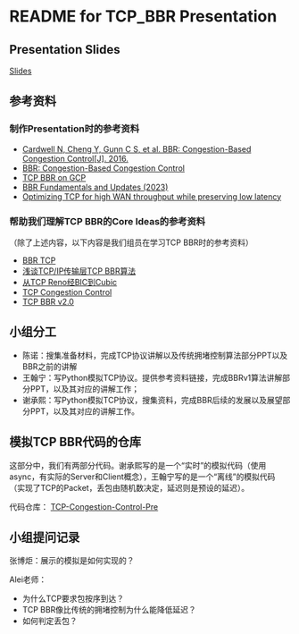 # README for TCP_BBR Presentation

## Presentation Slides

[Slides](Presentation.pdf)

## 参考资料

### 制作Presentation时的参考资料

- [Cardwell N, Cheng Y, Gunn C S, et al. BBR: Congestion-Based Congestion Control[J]. 2016.](https://dl.acm.org/doi/10.1145/3012426.3022184)
- [BBR: Congestion-Based Congestion Control](https://queue.acm.org/detail.cfm?id=3022184)
- [TCP BBR on GCP](https://cloud.google.com/blog/products/networking/tcp-bbr-congestion-control-comes-to-gcp-your-internet-just-got-faster)
- [BBR Fundamentals and Updates (2023)](ref/BBR-Fundamentals_and_Updates2023-08-29.pdf)
- [Optimizing TCP for high WAN throughput while preserving low latency](https://blog.cloudflare.com/optimizing-tcp-for-high-throughput-and-low-latency/)

### 帮助我们理解TCP BBR的Core Ideas的参考资料

（除了上述内容，以下内容是我们组员在学习TCP BBR时的参考资料）

- [BBR TCP](https://wiki.geant.org/pages/releaseview.action?pageId=121340614)
- [浅谈TCP/IP传输层TCP BBR算法](https://www.51cto.com/article/614189.html)
- [从TCP Reno经BIC到Cubic](https://zhuanlan.zhihu.com/p/760480117?utm_campaign=)
- [TCP Congestion Control](https://en.wikipedia.org/wiki/TCP_congestion_control)
- [TCP BBR v2.0](https://megaredfan.github.io/2020/01/05/TCP-BBRv2.html)

## 小组分工

- 陈诺：搜集准备材料，完成TCP协议讲解以及传统拥堵控制算法部分PPT以及BBR之前的讲解
- 王翰宁：写Python模拟TCP协议。提供参考资料链接，完成BBRv1算法讲解部分PPT，以及其对应的讲解工作；
- 谢承熙：写Python模拟TCP协议，搜集资料，完成BBR后续的发展以及展望部分PPT，以及其对应的讲解工作。

## 模拟TCP BBR代码的仓库

这部分中，我们有两部分代码。谢承熙写的是一个“实时”的模拟代码（使用async，有实际的Server和Client概念），王翰宁写的是一个“离线”的模拟代码（实现了TCP的Packet，丢包由随机数决定，延迟则是预设的延迟）。

代码仓库： [TCP-Congestion-Control-Pre](https://github.com/ChengxiX/TCP-Congestion-Control-Pre)

## 小组提问记录

张博炬：展示的模拟是如何实现的？

Alei老师：
- 为什么TCP要求包按序到达？
- TCP BBR像比传统的拥堵控制为什么能降低延迟？
- 如何判定丢包？